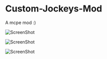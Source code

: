 Custom-Jockeys-Mod
==================

A mcpe mod :)

![ScreenShot](https://photos-5.dropbox.com/t/0/AADY4Uoi1VqZ_heWCg7gRnqH0f5wrKJE5R18SJF8HTB0lQ/12/81495837/png/1024x768/3/1400871600/0/2/2014_05_23_19.43.07.png/rkCT7_tDaZxZUWHUcEPKlsDbuJd2TkdXIFFlfj58QDA)

![ScreenShot](https://photos-1.dropbox.com/t/0/AACBmLeqKkO412A1rlAS7vU5rubsZgt1ieV37EqiQQxe5Q/12/81495837/png/1024x768/3/1400871600/0/2/2014_05_23_19.43.18.png/qs75RV-zI_sPoukHUHMd235QEIpteMkkv9H0FkyukIg)

![ScreenShot](https://photos-4.dropbox.com/t/0/AABqDoGY60Ucb4s05mhBH2QCEe0VM4Roaoq4MA_Q-6fwgQ/12/81495837/png/1024x768/3/1400871600/0/2/2014_05_23_19.43.42.png/sVxjBd2SlbyEtinRkbp-UzW-sLCZCdYB3K5UcM6cSsE)
